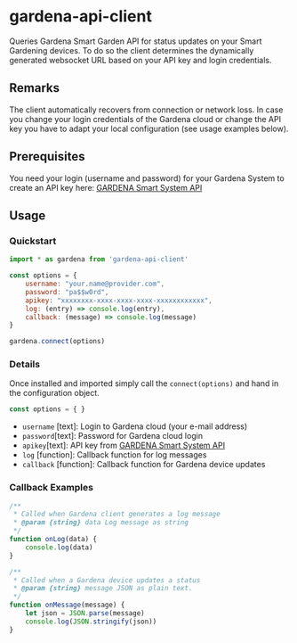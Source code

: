 # gardena-api-client
Queries Gardena Smart Garden API for status updates on your Smart Gardening devices. To do so the client determines the
dynamically generated websocket URL based on your API key and login credentials.
## Remarks
The client automatically recovers from connection or network loss. In case you change your login credentials of the 
Gardena cloud or change the API key you have to adapt your local configuration (see usage examples below).
## Prerequisites
You need your login (username and password) for your Gardena System to create an API key here:
[GARDENA Smart System API](https://developer.husqvarnagroup.cloud/apis/GARDENA+smart+system+API)
## Usage
### Quickstart
```javascript
import * as gardena from 'gardena-api-client'

const options = {
    username: "your.name@provider.com",
    password: "pa$$w0rd",
    apikey: "xxxxxxxx-xxxx-xxxx-xxxx-xxxxxxxxxxxx",
    log: (entry) => console.log(entry),
    callback: (message) => console.log(message)
}

gardena.connect(options)
```
### Details
Once installed and imported simply call the ```connect(options)``` and hand in the configuration object.

```javascript
const options = { }
```
* ```username``` [text]: Login to Gardena cloud (your e-mail address)
* ```password```[text]: Password for Gardena cloud login
* ```apikey```[text]: API key from [GARDENA Smart System API](https://developer.husqvarnagroup.cloud/apis/GARDENA+smart+system+API)
* ```log``` [function]: Callback function for log messages
* ```callback``` [function]: Callback function for Gardena device updates
### Callback Examples
```javascript
/**
 * Called when Gardena client generates a log message
 * @param {string} data Log message as string
 */
function onLog(data) {
    console.log(data)
}

/**
 * Called when a Gardena device updates a status
 * @param {string} message JSON as plain text.
 */
function onMessage(message) {
    let json = JSON.parse(message)
    console.log(JSON.stringify(json))
}
```